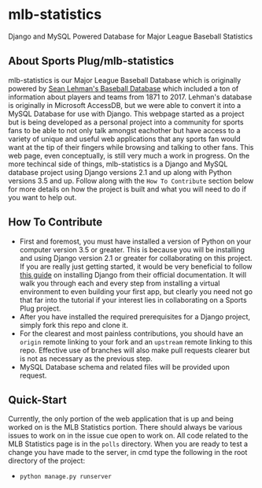 # mlb-statistics
Django and MySQL Powered Database for Major League Baseball Statistics

## About Sports Plug/mlb-statistics
mlb-statistics is our Major League Baseball Database which is originally powered by [Sean Lehman's Baseball Database](http://www.seanlahman.com/) which included a ton of information about players and teams from 1871 to 2017. Lehman's database is originally in Microsoft AccessDB, but we were able to convert it into a MySQL Database for use with Django.
This webpage started as a project but is being developed as a personal project into a community for sports fans to be able to not only talk amongst eachother but have access to a variety of unique and useful web applications that any sports fan would want at the tip of their fingers while browsing and talking to other fans. This web page, even conceptually, is still very much a work in progress.
On the more techincal side of things, mlb-statistics is a Django and MySQL database project using Django versions 2.1 and up along with Python versions 3.5 and up. Follow along with the `How To Contribute` section below for more details on how the project is built and what you will need to do if you want to help out.

## How To Contribute
* First and foremost, you must have installed a version of Python on your computer version 3.5 or greater. This is because you will be installing and using Django version 2.1 or greater for collaborating on this project. If you are really just getting started, it would be very beneficial to follow [this guide](https://docs.djangoproject.com/en/2.1/topics/install/) on installing Django from their official documentation. It will walk you through each and every step from installing a virtual environment to even building your first app, but clearly you need not go that far into the tutorial if your interest lies in collaborating on a Sports Plug project.
* After you have installed the required prerequisites for a Django project, simply fork this repo and clone it.
* For the clearest and most painless contributions, you should have an `origin` remote linking to your fork and an `upstream` remote linking to this repo. Effective use of branches will also make pull requests clearer but is not as necessary as the previous step.
* MySQL Database schema and related files will be provided upon request.

## Quick-Start
Currently, the only portion of the web application that is up and being worked on is the MLB Statistics portion. There should always be various issues to work on in the issue cue open to work on.
All code related to the MLB Statistics page is in the `polls` directory.
When you are ready to test a change you have made to the server, in cmd type the following in the root directory of the project:
* `python manage.py runserver`
